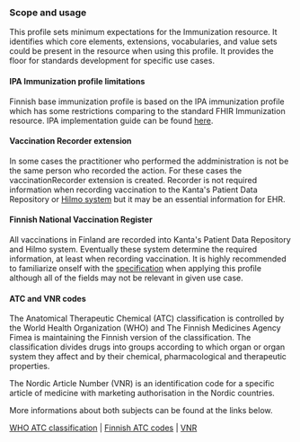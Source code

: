 ### Scope and usage

This profile sets minimum expectations for the Immunization resource. It identifies which core elements, extensions, vocabularies, and value sets could be present in the resource when using this profile. It provides the floor for standards development for specific use cases.

#### IPA Immunization profile limitations

Finnish base immunization profile is based on the IPA immunization profile which has some restrictions comparing to the standard FHIR Immunization resource. IPA implementation guide can be found [here](https://hl7.org/fhir/us/core/StructureDefinition-us-core-immunization.html).

#### Vaccination Recorder extension

In some cases the practitioner who performed the addministration is not be the same person who recorded the action. For these cases the vaccinationRecorder extension is created. Recorder is not required information when recording vaccination to the Kanta's Patient Data Repository or [Hilmo system](https://thl.fi/fi/tilastot-ja-data/ohjeet-tietojen-toimittamiseen/hoitoilmoitusjarjestelma-hilmo) but it may be an essential information for EHR.

#### Finnish National Vaccination Register

All vaccinations in Finland are recorded into Kanta's Patient Data Repository and Hilmo system. Eventually these system determine the required information, at least when recording vaccination. It is highly recommended to familiarize onself with the [specification](https://koodistopalvelu.kanta.fi/codeserver/pages/classification-view-page.xhtml?classificationKey=644&versionKey=1572) when applying this profile although all of the fields may not be relevant in given use case.

#### ATC and VNR codes

<p>The Anatomical Therapeutic Chemical (ATC) classification is controlled by the World Health Organization (WHO) and The Finnish Medicines Agency Fimea is maintaining the Finnish version of the classification. The classification divides drugs into groups according to which organ or organ system they affect and by their chemical, pharmacological and therapeutic properties.</p>
<p>The Nordic Article Number (VNR) is an  identification code for a specific article of medicine with marketing authorisation in the Nordic countries.</p>
<p>More informations about both subjects can be found at the links below.</p>

[WHO ATC classification](https://www.whocc.no/atc_ddd_index/) | 
[Finnish ATC codes](https://www.fimea.fi/web/en/databases_and_registers/atc-codes) | 
[VNR](https://wiki.vnr.fi/wp-content/uploads/2019/02/Nordic-Article-Numbers-Nordic-instructions-ver-2.0.pdf)
